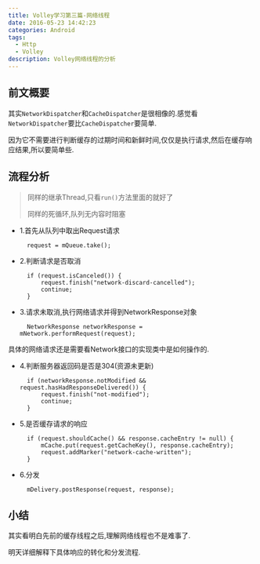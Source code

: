 ```yaml
---
title: Volley学习第三篇-网络线程
date: 2016-05-23 14:42:23
categories: Android
tags:
  - Http
  - Volley
description: Volley网络线程的分析
---
```


## 前文概要

其实`NetworkDispatcher`和`CacheDispatcher`是很相像的.感觉看`NetworkDispatcher`要比`CacheDispatcher`要简单.

因为它不需要进行判断缓存的过期时间和新鲜时间,仅仅是执行请求,然后在缓存响应结果,所以要简单些.

## 流程分析
> 同样的继承Thread,只看`run()`方法里面的就好了
> 
> 同样的死循环,队列无内容时阻塞


- 1.首先从队列中取出Request请求

		request = mQueue.take();

- 2.判断请求是否取消

		if (request.isCanceled()) {
            request.finish("network-discard-cancelled");
            continue;
        }

- 3.请求未取消,执行网络请求并得到NetworkResponse对象

		NetworkResponse networkResponse = mNetwork.performRequest(request);
具体的网络请求还是需要看Network接口的实现类中是如何操作的.

- 4.判断服务器返回码是否是304(资源未更新)

		if (networkResponse.notModified && request.hasHadResponseDelivered()) {
            request.finish("not-modified");
            continue;
        }

- 5.是否缓存请求的响应

        if (request.shouldCache() && response.cacheEntry != null) {
            mCache.put(request.getCacheKey(), response.cacheEntry);
            request.addMarker("network-cache-written");
        }

- 6.分发

		mDelivery.postResponse(request, response);

## 小结

其实看明白先前的缓存线程之后,理解网络线程也不是难事了.

明天详细解释下具体响应的转化和分发流程.
